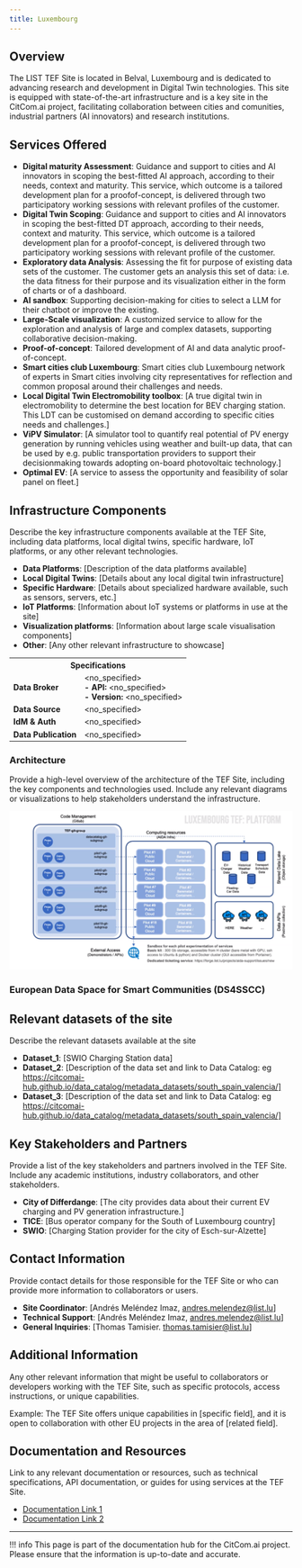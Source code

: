 ```yaml
---
title: Luxembourg
---
```


## Overview

The LIST TEF Site is located in Belval, Luxembourg and is dedicated to advancing research and development in Digital Twin technologies. This site is equipped with state-of-the-art infrastructure and is a key site in the CitCom.ai project, facilitating collaboration between cities and comunities, industrial partners (AI innovators) and research institutions.

## Services Offered

- **Digital maturity Assessment**: Guidance and support to cities and AI innovators in scoping the best-fitted AI approach, according to their needs, context and maturity. This service, which outcome is a tailored development plan for a proofof-concept, is delivered through two participatory working sessions with relevant profiles of the customer.
- **Digital Twin Scoping**: Guidance and support to cities and AI innovators in scoping the best-fitted DT approach, according to their needs, context and maturity. This service, which outcome is a tailored development plan for a proofof-concept, is delivered through two participatory working sessions with relevant profile of the customer.
- **Exploratory data Analysis**: Assessing the fit for purpose of existing data sets of the customer. The customer gets an analysis this set of data: i.e. the data fitness for their purpose and its visualization either in the form of charts or of a dashboard.
- **AI sandbox**: Supporting decision-making for cities to select a LLM for their chatbot or improve the existing.
- **Large-Scale visualization**: A customized service to allow for the exploration and analysis of large and complex datasets, supporting collaborative decision-making.
- **Proof-of-concept**: Tailored development of AI and data analytic proof-of-concept.
- **Smart cities club Luxembourg**: Smart cities club Luxembourg network of experts in Smart cities involving city representatives for reflection and common proposal around their challenges and needs.
- **Local Digital Twin Electromobility toolbox**: [A true digital twin in electromobility to determine the best location for BEV charging station. This LDT can be customised on demand according to specific cities needs and challenges.]
- **ViPV Simulator**: [A simulator tool to quantify real potential of PV energy generation by running vehicles using weather and built-up data, that can be used by e.g. public transportation providers to support their decisionmaking towards adopting on-board photovoltaic technology.]
- **Optimal EV**: [A service to assess the opportunity and feasibility of solar panel on fleet.]

## Infrastructure Components

Describe the key infrastructure components available at the TEF Site, including data platforms, local digital twins, specific hardware, IoT platforms, or any other relevant technologies.

- **Data Platforms**: [Description of the data platforms available]
- **Local Digital Twins**: [Details about any local digital twin infrastructure]
- **Specific Hardware**: [Details about specialized hardware available, such as sensors, servers, etc.]
- **IoT Platforms**: [Information about IoT systems or platforms in use at the site]
- **Visualization platforms**: [Information about large scale visualisation components]
- **Other**: [Any other relevant infrastructure to showcase]

<table>
  <tr>
    <th colspan="2" style="text-align: center;">Specifications</th>
  </tr>
  <tr>
    <td><strong>Data Broker<strong></td>
    <td>
      &lt;no_specified><br>
      <strong>- API:</strong> &lt;no_specified><br>
      <strong>- Version:</strong> &lt;no_specified>
    </td>
  </tr>
  <tr>
    <td><strong>Data Source<strong></td>
    <td>&lt;no_specified></td>
  </tr>
  <tr>
    <td><strong>IdM &amp; Auth<strong></td>
    <td>&lt;no_specified></td>
  </tr>
  <tr>
    <td><strong>Data Publication<strong></td>
    <td>&lt;no_specified></td>
  </tr>
</table>

### Architecture

Provide a high-level overview of the architecture of the TEF Site, including the key components and technologies used. Include any relevant diagrams or visualizations to help stakeholders understand the infrastructure.

![list_arch](./img/list-arch.png)

### European Data Space for Smart Communities (DS4SSCC)
<!-- 
{{ config.extra.labels.ds4ssc_compliant.yes_comp.data_sources }} {{ config.extra.labels.ds4ssc_compliant.yes_comp.data_broker }} {{ config.extra.labels.ds4ssc_compliant.yes_comp.data_api }} {{ config.extra.labels.ds4ssc_compliant.no_comp.data_idm_auth }} {{ config.extra.labels.ds4ssc_compliant.no_comp.data_publication }}

![aarhus_city_lab_arch-ds4sscc](./img/aarhus_city_lab_ds4sscc-arch.svg) -->

## Relevant datasets of the site

Describe the relevant datasets available at the site

- **Dataset_1**: [SWIO Charging Station data]
- **Dataset_2**: [Description of the data set and link to Data Catalog: eg https://citcomai-hub.github.io/data_catalog/metadata_datasets/south_spain_valencia/]
- **Dataset_3**: [Description of the data set and link to Data Catalog: eg https://citcomai-hub.github.io/data_catalog/metadata_datasets/south_spain_valencia/]

## Key Stakeholders and Partners

Provide a list of the key stakeholders and partners involved in the TEF Site. Include any academic institutions, industry collaborators, and other stakeholders.

- **City of Differdange**: [The city provides data about their current EV charging and PV generation infrastructure.]
- **TICE**: [Bus operator company for the South of Luxembourg country]
- **SWIO**: [Charging Station provider for the city of Esch-sur-Alzette]

## Contact Information

Provide contact details for those responsible for the TEF Site or who can provide more information to collaborators or users.

- **Site Coordinator**: [Andrés Meléndez Imaz, andres.melendez@list.lu]
- **Technical Support**: [Andrés Meléndez Imaz, andres.melendez@list.lu]
- **General Inquiries**: [Thomas Tamisier. thomas.tamisier@list.lu]

## Additional Information

Any other relevant information that might be useful to collaborators or developers working with the TEF Site, such as specific protocols, access instructions, or unique capabilities.

Example:
The TEF Site offers unique capabilities in [specific field], and it is open to collaboration with other EU projects in the area of [related field].

## Documentation and Resources

Link to any relevant documentation or resources, such as technical specifications, API documentation, or guides for using services at the TEF Site.

- [Documentation Link 1](#)
- [Documentation Link 2](#)

---

!!! info
    This page is part of the documentation hub for the CitCom.ai project. Please ensure that the information is up-to-date and accurate.

